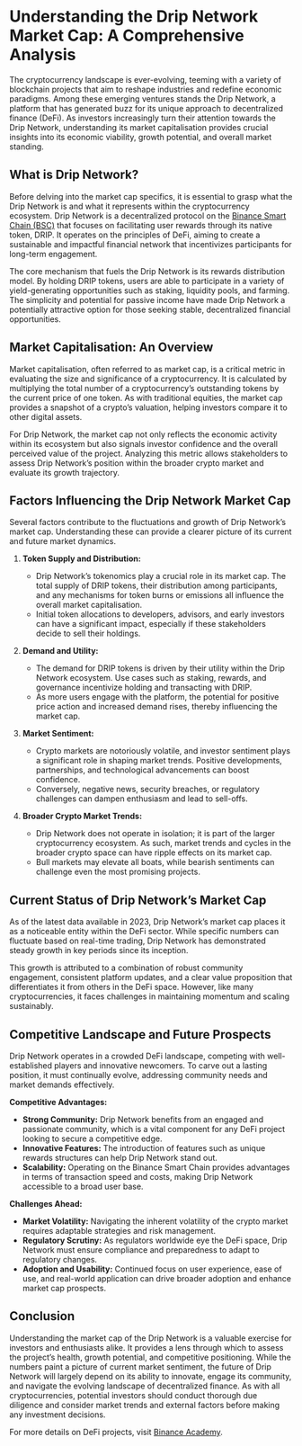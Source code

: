 # Understanding the Drip Network Market Cap: A Comprehensive Analysis

The cryptocurrency landscape is ever-evolving, teeming with a variety of blockchain projects that aim to reshape industries and redefine economic paradigms. Among these emerging ventures stands the Drip Network, a platform that has generated buzz for its unique approach to decentralized finance (DeFi). As investors increasingly turn their attention towards the Drip Network, understanding its market capitalisation provides crucial insights into its economic viability, growth potential, and overall market standing.

## What is Drip Network?

Before delving into the market cap specifics, it is essential to grasp what the Drip Network is and what it represents within the cryptocurrency ecosystem. Drip Network is a decentralized protocol on the [Binance Smart Chain (BSC)](https://www.binance.org/en/smartChain) that focuses on facilitating user rewards through its native token, DRIP. It operates on the principles of DeFi, aiming to create a sustainable and impactful financial network that incentivizes participants for long-term engagement.

The core mechanism that fuels the Drip Network is its rewards distribution model. By holding DRIP tokens, users are able to participate in a variety of yield-generating opportunities such as staking, liquidity pools, and farming. The simplicity and potential for passive income have made Drip Network a potentially attractive option for those seeking stable, decentralized financial opportunities.

## Market Capitalisation: An Overview

Market capitalisation, often referred to as market cap, is a critical metric in evaluating the size and significance of a cryptocurrency. It is calculated by multiplying the total number of a cryptocurrency’s outstanding tokens by the current price of one token. As with traditional equities, the market cap provides a snapshot of a crypto’s valuation, helping investors compare it to other digital assets.

For Drip Network, the market cap not only reflects the economic activity within its ecosystem but also signals investor confidence and the overall perceived value of the project. Analyzing this metric allows stakeholders to assess Drip Network’s position within the broader crypto market and evaluate its growth trajectory.

## Factors Influencing the Drip Network Market Cap

Several factors contribute to the fluctuations and growth of Drip Network’s market cap. Understanding these can provide a clearer picture of its current and future market dynamics.

1. **Token Supply and Distribution:**
   - Drip Network’s tokenomics play a crucial role in its market cap. The total supply of DRIP tokens, their distribution among participants, and any mechanisms for token burns or emissions all influence the overall market capitalisation.
   - Initial token allocations to developers, advisors, and early investors can have a significant impact, especially if these stakeholders decide to sell their holdings.

2. **Demand and Utility:**
   - The demand for DRIP tokens is driven by their utility within the Drip Network ecosystem. Use cases such as staking, rewards, and governance incentivize holding and transacting with DRIP.
   - As more users engage with the platform, the potential for positive price action and increased demand rises, thereby influencing the market cap.

3. **Market Sentiment:**
   - Crypto markets are notoriously volatile, and investor sentiment plays a significant role in shaping market trends. Positive developments, partnerships, and technological advancements can boost confidence.
   - Conversely, negative news, security breaches, or regulatory challenges can dampen enthusiasm and lead to sell-offs.

4. **Broader Crypto Market Trends:**
   - Drip Network does not operate in isolation; it is part of the larger cryptocurrency ecosystem. As such, market trends and cycles in the broader crypto space can have ripple effects on its market cap.
   - Bull markets may elevate all boats, while bearish sentiments can challenge even the most promising projects.

## Current Status of Drip Network’s Market Cap

As of the latest data available in 2023, Drip Network’s market cap places it as a noticeable entity within the DeFi sector. While specific numbers can fluctuate based on real-time trading, Drip Network has demonstrated steady growth in key periods since its inception.

This growth is attributed to a combination of robust community engagement, consistent platform updates, and a clear value proposition that differentiates it from others in the DeFi space. However, like many cryptocurrencies, it faces challenges in maintaining momentum and scaling sustainably.

## Competitive Landscape and Future Prospects

Drip Network operates in a crowded DeFi landscape, competing with well-established players and innovative newcomers. To carve out a lasting position, it must continually evolve, addressing community needs and market demands effectively.

**Competitive Advantages:**
- **Strong Community:** Drip Network benefits from an engaged and passionate community, which is a vital component for any DeFi project looking to secure a competitive edge.
- **Innovative Features:** The introduction of features such as unique rewards structures can help Drip Network stand out.
- **Scalability:** Operating on the Binance Smart Chain provides advantages in terms of transaction speed and costs, making Drip Network accessible to a broad user base.

**Challenges Ahead:**
- **Market Volatility:** Navigating the inherent volatility of the crypto market requires adaptable strategies and risk management.
- **Regulatory Scrutiny:** As regulators worldwide eye the DeFi space, Drip Network must ensure compliance and preparedness to adapt to regulatory changes.
- **Adoption and Usability:** Continued focus on user experience, ease of use, and real-world application can drive broader adoption and enhance market cap prospects.

## Conclusion

Understanding the market cap of the Drip Network is a valuable exercise for investors and enthusiasts alike. It provides a lens through which to assess the project’s health, growth potential, and competitive positioning. While the numbers paint a picture of current market sentiment, the future of Drip Network will largely depend on its ability to innovate, engage its community, and navigate the evolving landscape of decentralized finance. As with all cryptocurrencies, potential investors should conduct thorough due diligence and consider market trends and external factors before making any investment decisions.

For more details on DeFi projects, visit [Binance Academy](https://academy.binance.com/en).